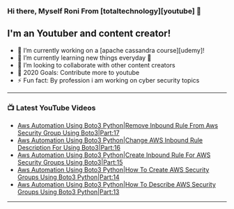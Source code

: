 ### Hi there, Myself Roni From [totaltechnology][youtube] 👋

## I'm an Youtuber and content creator!
- 🔭 I’m currently working on a [apache cassandra course][udemy]!
- 🌱 I’m currently learning new things everyday 🤣
- 👯 I’m looking to collaborate with other content creators
- 🥅 2020 Goals: Contribute more to youtube
- ⚡ Fun fact: By profession i am working on cyber security topics



---

### 📺 Latest YouTube Videos
<!-- YOUTUBE:START -->
- [Aws Automation Using Boto3 Python|Remove Inbound Rule From Aws Security Group Using Boto3|Part:17](https://www.youtube.com/watch?v=5u2QYmEmfWA)
- [Aws Automation Using Boto3 Python|Change AWS Inbound Rule Description For Using Boto3|Part:16](https://www.youtube.com/watch?v=r2FFu4NO4dc)
- [Aws Automation Using Boto3 Python|Create Inbound Rule For AWS Security Groups Using Boto3|Part:15](https://www.youtube.com/watch?v=y31kwc1ItrY)
- [Aws Automation Using Boto3 Python|How To Create AWS Security Groups Using Boto3 Python|Part:14](https://www.youtube.com/watch?v=QtRZ7W7Nq2o)
- [Aws Automation Using Boto3 Python|How To Describe AWS Security Groups Using Boto3 Python|Part:13](https://www.youtube.com/watch?v=6NRFAKbdeBY)
<!-- YOUTUBE:END -->

---


